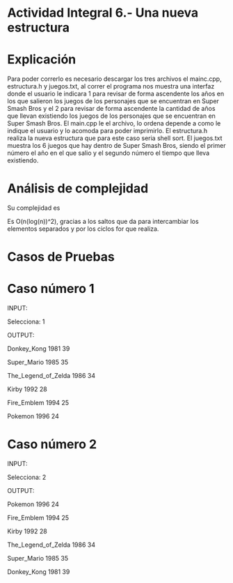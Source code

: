 # Actividad Integral 6.- Una nueva estructura


# Explicación

Para poder correrlo es necesario descargar los tres archivos el mainc.cpp, estructura.h y juegos.txt, al correr el programa nos muestra una interfaz donde el usuario le indicara 1 para revisar de forma ascendente los años en los que salieron los juegos de los personajes que se encuentran en Super Smash Bros y el 2 para revisar de forma ascendente la cantidad de años que llevan existiendo los juegos de los personajes que se encuentran en Super Smash Bros. El main.cpp le el archivo, lo ordena depende a como le indique el usuario y lo acomoda para poder imprimirlo. El estructura.h realiza la nueva estructura que para este caso seria shell sort. El juegos.txt muestra los 6 juegos que hay dentro de Super Smash Bros, siendo el primer número el año en el que salio y el segundo número el tiempo que lleva existiendo.


# Análisis de complejidad

Su complejidad es 

Es O(n(log(n))^2), gracias a los saltos que da para intercambiar los elementos separados y por los ciclos for que realiza.


# Casos de Pruebas

# Caso número 1

INPUT:

Selecciona: 1 

OUTPUT:

Donkey_Kong 1981 39

Super_Mario 1985 35

The_Legend_of_Zelda 1986 34

Kirby 1992 28

Fire_Emblem 1994 25

Pokemon 1996 24


# Caso número 2

INPUT:

Selecciona: 2

OUTPUT:

Pokemon 1996 24

Fire_Emblem 1994 25

Kirby 1992 28

The_Legend_of_Zelda 1986 34

Super_Mario 1985 35

Donkey_Kong 1981 39
